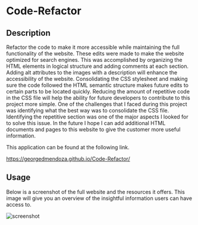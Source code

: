 # Code-Refactor

## Description 

Refactor the code to make it more accessible while maintaining the full functionality of the website. These edits were made to make the website optimized for search engines. This was accomplished by organizing the HTML elements in logical structure and adding comments at each section. Adding alt attributes to the images with a description will enhance the accessibility of the website. Consolidating the CSS stylesheet and making sure the code followed the HTML semantic structure makes future edits to certain parts to be located quickly. Reducing the amount of repetitive code in the CSS file will help the ability for future developers to contribute to this project more simple. One of the challenges that I faced during this project was identifying what the best way was to consolidate the CSS file. Identifying the repetitive section was one of the major aspects I looked for to solve this issue. In the future I hope I can add additional HTML documents and pages to this website to give the customer more useful information.

This application can be found at the following link.

https://georgedmendoza.github.io/Code-Refactor/

## Usage 
Below is a screenshot of the full website and the resources it offers. This image will give you an overview of the insightful information users can have access to.  

![screenshot](Develop/assets/images/horiseon-overview.png)